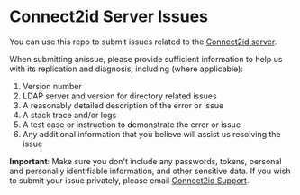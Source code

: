 # Connect2id Server Issues #

You can use this repo to submit issues related to the [Connect2id 
server](http://connect2id.com/server).

When submitting anissue, please provide sufficient information to help us with 
its replication and diagnosis, including (where applicable):

1. Version number
2. LDAP server and version for directory related issues
3. A reasonably detailed description of the error or issue
4. A stack trace and/or logs
5. A test case or instruction to demonstrate the error or issue
6. Any additional information that you believe will assist us resolving the 
   issue

**Important**: Make sure you don't include any passwords, tokens, personal and 
personally identifiable information, and other sensitive data. If you wish to 
submit your issue privately, please email [Connect2id 
Support](http://connect2id.com/contact#support).
